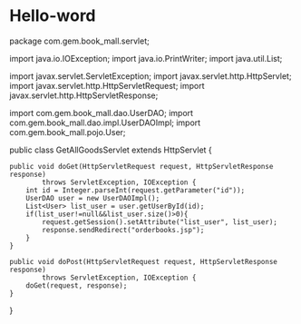 # Hello-word
package com.gem.book_mall.servlet;

import java.io.IOException;
import java.io.PrintWriter;
import java.util.List;

import javax.servlet.ServletException;
import javax.servlet.http.HttpServlet;
import javax.servlet.http.HttpServletRequest;
import javax.servlet.http.HttpServletResponse;

import com.gem.book_mall.dao.UserDAO;
import com.gem.book_mall.dao.impl.UserDAOImpl;
import com.gem.book_mall.pojo.User;

public class GetAllGoodsServlet extends HttpServlet {

	public void doGet(HttpServletRequest request, HttpServletResponse response)
			throws ServletException, IOException {
		int id = Integer.parseInt(request.getParameter("id"));
		UserDAO user = new UserDAOImpl();
		List<User> list_user = user.getUserById(id);
		if(list_user!=null&&list_user.size()>0){
			request.getSession().setAttribute("list_user", list_user);
			response.sendRedirect("orderbooks.jsp");
		}
	}

	public void doPost(HttpServletRequest request, HttpServletResponse response)
			throws ServletException, IOException {
		doGet(request, response);
	}

}

